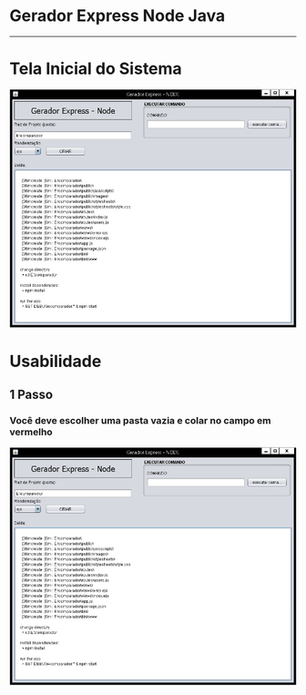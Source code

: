 # Gerador Express Node Java

<hr />

# Tela Inicial do Sistema

<img src="https://github.com/TaffarelXavier/gerador-express-node-java/blob/master/imagens/tela-inicial.png?raw=true" />


# Usabilidade

## 1 Passo

### Você deve escolher uma pasta vazia e colar no campo em vermelho

<img src="https://github.com/TaffarelXavier/gerador-express-node-java/blob/master/imagens/tela-inicial.png?raw=true" />

